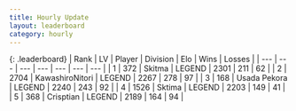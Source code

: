 ```yaml
---
title: Hourly Update
layout: leaderboard
category: hourly
---
```


{: .leaderboard}
| Rank | LV | Player | Division | Elo | Wins | Losses |
| --- | --- | --- | --- | --- | --- | --- |
| <span data-change="0">1</span> | 372 | <span title="ID: 402846">Skitma</span> | LEGEND | <span data-change="0">2301</span> | <span data-change="0">211</span> | <span data-change="0">62</span> |
| <span data-change="0">2</span> | 2704 | <span title="ID: 164871">KawashiroNitori</span> | LEGEND | <span data-change="0">2267</span> | <span data-change="0">278</span> | <span data-change="0">97</span> |
| <span data-change="0">3</span> | 168 | <span title="ID: 641994">Usada Pekora</span> | LEGEND | <span data-change="0">2240</span> | <span data-change="0">243</span> | <span data-change="0">92</span> |
| <span data-change="0">4</span> | 1526 | <span title="ID: 353063">Sktima</span> | LEGEND | <span data-change="0">2203</span> | <span data-change="0">149</span> | <span data-change="0">41</span> |
| <span data-change="0">5</span> | 368 | <span title="ID: 665674">Crisptian</span> | LEGEND | <span data-change="0">2189</span> | <span data-change="0">164</span> | <span data-change="0">94</span> |